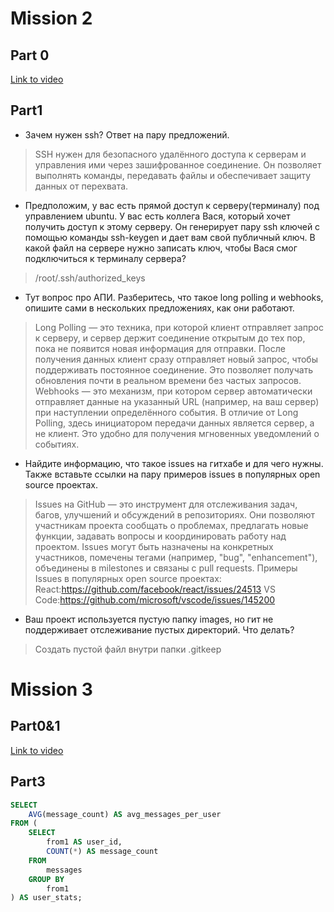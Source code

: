 # Mission 2  
## Part 0  

[Link to video](https://drive.google.com/file/d/1mRZqqs4yaCemId1KiuaC-j3sow4oEd4i/view?usp=drive_link)  

## Part1  
 
- Зачем нужен ssh? Ответ на пару предложений.
> SSH нужен для безопасного удалённого доступа к серверам и управления ими через зашифрованное соединение. Он позволяет выполнять команды, передавать файлы и обеспечивает защиту данных от перехвата.

- Предположим, у вас есть прямой доступ к серверу(терминалу) под управлением ubuntu. У вас есть коллега Вася, который хочет получить доступ к этому серверу. Он генерирует пару ssh ключей с помощью команды ssh-keygen и дает вам свой публичный ключ. В какой файл на сервере нужно записать ключ, чтобы Вася смог подключиться к терминалу сервера?
>  /root/.ssh/authorized_keys

- Тут вопрос про АПИ. Разберитесь, что такое long polling и webhooks, опишите сами в нескольких предложениях, как они работают.
>  Long Polling — это техника, при которой клиент отправляет запрос к серверу, и сервер держит соединение открытым до тех пор, пока не появится новая информация для отправки. После получения данных клиент сразу отправляет новый запрос, чтобы поддерживать постоянное соединение. Это позволяет получать обновления почти в реальном времени без частых запросов.
   Webhooks — это механизм, при котором сервер автоматически отправляет данные на указанный URL (например, на ваш сервер) при наступлении определённого события. В отличие от Long Polling, здесь инициатором передачи данных является сервер, а не клиент. Это удобно для получения мгновенных уведомлений о событиях. 

- Найдите информацию, что такое issues на гитхабе и для чего нужны. Также вставьте ссылки на пару примеров issues в популярных open source проектах. 
> Issues на GitHub — это инструмент для отслеживания задач, багов, улучшений и обсуждений в репозиториях. Они позволяют участникам проекта сообщать о проблемах, предлагать новые функции, задавать вопросы и координировать работу над проектом. Issues могут быть назначены на конкретных участников, помечены тегами (например, "bug", "enhancement"), объединены в milestones и связаны с pull requests.
   Примеры Issues в популярных open source проектах: React:https://github.com/facebook/react/issues/24513 
   VS Code:https://github.com/microsoft/vscode/issues/145200
  
- Ваш проект используется пустую папку images, но гит не поддерживает отслеживание пустых директорий. Что делать?
> Создать пустой файл внутри папки .gitkeep

# Mission 3
## Part0&1

[Link to video](https://drive.google.com/file/d/1mRZqqs4yaCemId1KiuaC-j3sow4oEd4i/view?usp=drive_link)

## Part3

~~~~sql
SELECT 
    AVG(message_count) AS avg_messages_per_user
FROM (
    SELECT 
        from1 AS user_id,
        COUNT(*) AS message_count
    FROM 
        messages
    GROUP BY 
        from1
) AS user_stats;
~~~~
